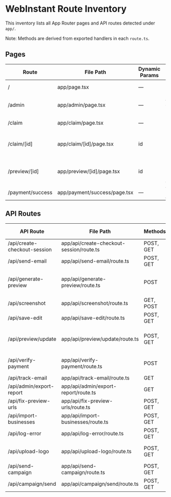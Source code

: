 # WebInstant Route Inventory

This inventory lists all App Router pages and API routes detected under `app/`.

Note: Methods are derived from exported handlers in each `route.ts`.

## Pages

| Route | File Path | Dynamic Params | Notes |
|---|---|---|---|
| / | app/page.tsx | — | Next.js starter content present |
| /admin | app/admin/page.tsx | — | Admin dashboard (client components, Supabase reads) |
| /claim | app/claim/page.tsx | — | Static claim landing (optional)
| /claim/[id] | app/claim/[id]/page.tsx | id | Uses Supabase to fetch preview; note potential field mismatch (preview_url vs url)
| /preview/[id] | app/preview/[id]/page.tsx | id | Renders stored HTML (dangerouslySetInnerHTML); Edit modal present but actions are placeholders |
| /payment/success | app/payment/success/page.tsx | — | Verifies payment via /api/verify-payment |

## API Routes

| API Route | File Path | Methods | Dynamic Params | Notes |
|---|---|---|---|---|
| /api/create-checkout-session | app/api/create-checkout-session/route.ts | POST, GET | — | Stripe Checkout; writes to payment_intents |
| /api/send-email | app/api/send-email/route.ts | POST, GET | — | Resend integration; dev-mode recipient override |
| /api/generate-preview | app/api/generate-preview/route.ts | POST | — | Generates content + images (Together/Replicate); writes website_previews and businesses |
| /api/screenshot | app/api/screenshot/route.ts | GET, POST | — | Placeholder SVG screenshot generator |
| /api/save-edit | app/api/save-edit/route.ts | POST, GET | — | Writes website_previews.custom_edits |
| /api/preview/update | app/api/preview/update/route.ts | POST, GET | — | Updates HTML content and custom_edits; uses SUPABASE_SERVICE_ROLE_KEY; env var typo present |
| /api/verify-payment | app/api/verify-payment/route.ts | POST | — | Verifies Stripe session; updates payment_intents and businesses; triggers send-email |
| /api/track-email | app/api/track-email/route.ts | GET | — | 1x1 pixel; logs operations_log |
| /api/admin/export-report | app/api/admin/export-report/route.ts | GET | — | CSV export of businesses |
| /api/fix-preview-urls | app/api/fix-preview-urls/route.ts | POST, GET | — | Fixes preview_url for previews (and businesses) |
| /api/import-businesses | app/api/import-businesses/route.ts | POST, GET | — | CSV upload parser; uses createBusinessImporter() |
| /api/log-error | app/api/log-error/route.ts | POST, GET | — | Logs errors to operations_log |
| /api/upload-logo | app/api/upload-logo/route.ts | POST, GET | — | Saves logo locally under public/uploads/logos and updates website_previews |
| /api/send-campaign | app/api/send-campaign/route.ts | POST, GET | — | Batch preview generation + batch email via EmailService |
| /api/campaign/send | app/api/campaign/send/route.ts | POST, GET | — | Placeholder endpoint for campaign send |


